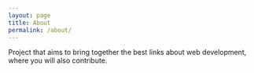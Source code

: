 ```yaml
---
layout: page
title: About
permalink: /about/
---
```


Project that aims to bring together the best links about web development, where you will also contribute.
